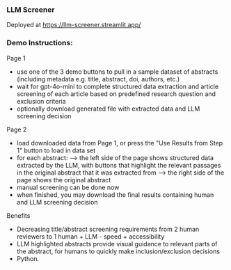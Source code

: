 ### LLM Screener

Deployed at https://llm-screener.streamlit.app/

### Demo Instructions:
Page 1 
- use one of the 3 demo buttons to pull in a sample dataset of abstracts (including metadata e.g. title, abstract, doi, authors, etc.)
- wait for gpt-4o-mini to complete structured data extraction and article screening of each article based on predefined research question and exclusion criteria
- optionally download generated file with extracted data and LLM screening decision

Page 2
- load downloaded data from Page 1, or press the "Use Results from Step 1" button to load in data set
- for each abstract:
--> the left side of the page shows structured data extracted by the LLM, with buttons that highlight the relevant passages in the original abstract that it was extracted from
--> the right side of the page shows the original abstract
- manual screening can be done now
- when finished, you may download the final results containing human and LLM screening decision

Benefits
- Decreasing title/abstract screening requirements from 2 human reviewers to 1 human + LLM - speed + accessibility
- LLM highlighted abstracts provide visual guidance to relevant parts of the abstract, for humans to quickly make inclusion/exclusion decisions
- Python.